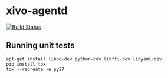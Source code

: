 xivo-agentd
===========

[![Build Status](https://jenkins.wazo.community/buildStatus/icon?job=xivo-agentd)](https://jenkins.wazo.community/job/xivo-agentd)


Running unit tests
------------------

```
apt-get install libpq-dev python-dev libffi-dev libyaml-dev
pip install tox
tox --recreate -e py27
```
